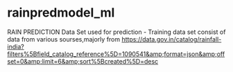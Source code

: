 # rainpredmodel_ml
RAIN PREDICTION
Data Set used for prediction -  Training data set consist of data from various sourses,majorly from https://data.gov.in/catalog/rainfall-india?filters%5Bfield_catalog_reference%5D=1090541&amp;format=json&amp;offset=0&amp;limit=6&amp;sort%5Bcreated%5D=desc
